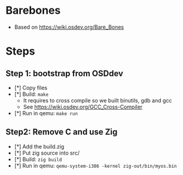 # Barebones

- Based on https://wiki.osdev.org/Bare_Bones

# Steps

## Step 1: bootstrap from OSDdev
- [*] Copy files
- [*] Build: `make`
  - It requires to cross compile so we built binutils, gdb and gcc
  - See https://wiki.osdev.org/GCC_Cross-Compiler
- [*] Run in qemu: `make run`

## Step2: Remove C and use Zig
- [*] Add the build.zig
- [*] Put zig source into src/
- [*] Build: `zig build`
- [*] Run in qemu: `qemu-system-i386 -kernel zig-out/bin/myos.bin`